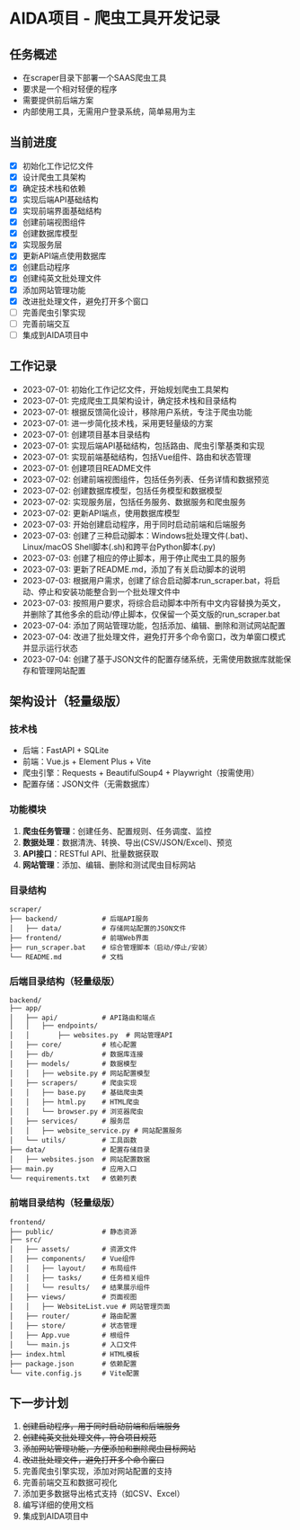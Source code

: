 # AIDA项目 - 爬虫工具开发记录

## 任务概述
- 在scraper目录下部署一个SAAS爬虫工具
- 要求是一个相对轻便的程序
- 需要提供前后端方案
- 内部使用工具，无需用户登录系统，简单易用为主

## 当前进度
- [x] 初始化工作记忆文件
- [x] 设计爬虫工具架构
- [x] 确定技术栈和依赖
- [x] 实现后端API基础结构
- [x] 实现前端界面基础结构
- [x] 创建前端视图组件
- [x] 创建数据库模型
- [x] 实现服务层
- [x] 更新API端点使用数据库
- [x] 创建启动程序
- [x] 创建纯英文批处理文件
- [x] 添加网站管理功能
- [x] 改进批处理文件，避免打开多个窗口
- [ ] 完善爬虫引擎实现
- [ ] 完善前端交互
- [ ] 集成到AIDA项目中

## 工作记录
- 2023-07-01: 初始化工作记忆文件，开始规划爬虫工具架构
- 2023-07-01: 完成爬虫工具架构设计，确定技术栈和目录结构
- 2023-07-01: 根据反馈简化设计，移除用户系统，专注于爬虫功能
- 2023-07-01: 进一步简化技术栈，采用更轻量级的方案
- 2023-07-01: 创建项目基本目录结构
- 2023-07-01: 实现后端API基础结构，包括路由、爬虫引擎基类和实现
- 2023-07-01: 实现前端基础结构，包括Vue组件、路由和状态管理
- 2023-07-01: 创建项目README文件
- 2023-07-02: 创建前端视图组件，包括任务列表、任务详情和数据预览
- 2023-07-02: 创建数据库模型，包括任务模型和数据模型
- 2023-07-02: 实现服务层，包括任务服务、数据服务和爬虫服务
- 2023-07-02: 更新API端点，使用数据库模型
- 2023-07-03: 开始创建启动程序，用于同时启动前端和后端服务
- 2023-07-03: 创建了三种启动脚本：Windows批处理文件(.bat)、Linux/macOS Shell脚本(.sh)和跨平台Python脚本(.py)
- 2023-07-03: 创建了相应的停止脚本，用于停止爬虫工具的服务
- 2023-07-03: 更新了README.md，添加了有关启动脚本的说明
- 2023-07-03: 根据用户需求，创建了综合启动脚本run_scraper.bat，将启动、停止和安装功能整合到一个批处理文件中
- 2023-07-03: 按照用户要求，将综合启动脚本中所有中文内容替换为英文，并删除了其他多余的启动/停止脚本，仅保留一个英文版的run_scraper.bat
- 2023-07-04: 添加了网站管理功能，包括添加、编辑、删除和测试网站配置
- 2023-07-04: 改进了批处理文件，避免打开多个命令窗口，改为单窗口模式并显示运行状态
- 2023-07-04: 创建了基于JSON文件的配置存储系统，无需使用数据库就能保存和管理网站配置

## 架构设计（轻量级版）

### 技术栈
- 后端：FastAPI + SQLite
- 前端：Vue.js + Element Plus + Vite
- 爬虫引擎：Requests + BeautifulSoup4 + Playwright（按需使用）
- 配置存储：JSON文件（无需数据库）

### 功能模块
1. **爬虫任务管理**：创建任务、配置规则、任务调度、监控
2. **数据处理**：数据清洗、转换、导出(CSV/JSON/Excel)、预览
3. **API接口**：RESTful API、批量数据获取
4. **网站管理**：添加、编辑、删除和测试爬虫目标网站

### 目录结构
```
scraper/
├── backend/           # 后端API服务
│   ├── data/          # 存储网站配置的JSON文件
├── frontend/          # 前端Web界面
├── run_scraper.bat    # 综合管理脚本（启动/停止/安装）
└── README.md          # 文档
```

### 后端目录结构（轻量级版）
```
backend/
├── app/
│   ├── api/           # API路由和端点
│   │   ├── endpoints/
│   │       ├── websites.py  # 网站管理API
│   ├── core/          # 核心配置
│   ├── db/            # 数据库连接
│   ├── models/        # 数据模型
│   │   ├── website.py # 网站配置模型
│   ├── scrapers/      # 爬虫实现
│   │   ├── base.py    # 基础爬虫类
│   │   ├── html.py    # HTML爬虫
│   │   └── browser.py # 浏览器爬虫
│   ├── services/      # 服务层
│   │   ├── website_service.py # 网站配置服务
│   └── utils/         # 工具函数
├── data/              # 配置存储目录
│   ├── websites.json  # 网站配置数据
├── main.py            # 应用入口
└── requirements.txt   # 依赖列表
```

### 前端目录结构（轻量级版）
```
frontend/
├── public/            # 静态资源
├── src/
│   ├── assets/        # 资源文件
│   ├── components/    # Vue组件
│   │   ├── layout/    # 布局组件
│   │   ├── tasks/     # 任务相关组件
│   │   └── results/   # 结果展示组件
│   ├── views/         # 页面视图
│   │   ├── WebsiteList.vue # 网站管理页面
│   ├── router/        # 路由配置
│   ├── store/         # 状态管理
│   ├── App.vue        # 根组件
│   └── main.js        # 入口文件
├── index.html         # HTML模板
├── package.json       # 依赖配置
└── vite.config.js     # Vite配置
```

## 下一步计划
1. ~~创建启动程序，用于同时启动前端和后端服务~~
2. ~~创建纯英文批处理文件，符合项目规范~~
3. ~~添加网站管理功能，方便添加和删除爬虫目标网站~~
4. ~~改进批处理文件，避免打开多个命令窗口~~
5. 完善爬虫引擎实现，添加对网站配置的支持
6. 完善前端交互和数据可视化
7. 添加更多数据导出格式支持（如CSV、Excel）
8. 编写详细的使用文档
9. 集成到AIDA项目中 